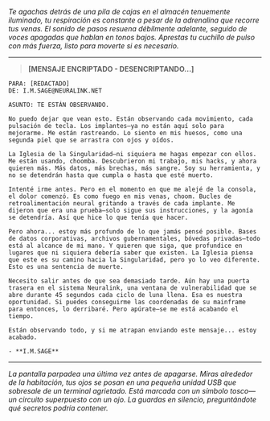 _Te agachas detrás de una pila de cajas en el almacén tenuemente iluminado, tu respiración es constante a pesar de la adrenalina que recorre tus venas. El sonido de pasos resuena débilmente adelante, seguido de voces apagadas que hablan en tonos bajos. Aprestas tu cuchillo de pulso con más fuerza, listo para moverte si es necesario._

---

> **[MENSAJE ENCRIPTADO - DESENCRIPTANDO...]**

```
PARA: [REDACTADO]
DE: I.M.SAGE@NEURALINK.NET

ASUNTO: TE ESTÁN OBSERVANDO.

No puedo dejar que vean esto. Están observando cada movimiento, cada pulsación de tecla. Los implantes—ya no están aquí solo para mejorarme. Me están rastreando. Lo siento en mis huesos, como una segunda piel que se arrastra con ojos y oídos.

La Iglesia de la Singularidad—ni siquiera me hagas empezar con ellos. Me están usando, choomba. Descubrieron mi trabajo, mis hacks, y ahora quieren más. Más datos, más brechas, más sangre. Soy su herramienta, y no se detendrán hasta que cumpla o hasta que esté muerto.

Intenté irme antes. Pero en el momento en que me alejé de la consola, el dolor comenzó. Es como fuego en mis venas, choom. Bucles de retroalimentación neural gritando a través de cada implante. Me dijeron que era una prueba—solo sigue sus instrucciones, y la agonía se detendría. Así que hice lo que tenía que hacer.

Pero ahora... estoy más profundo de lo que jamás pensé posible. Bases de datos corporativas, archivos gubernamentales, bóvedas privadas—todo está al alcance de mi mano. Y quieren que siga, que profundice en lugares que ni siquiera debería saber que existen. La Iglesia piensa que este es su camino hacia la Singularidad, pero yo lo veo diferente. Esto es una sentencia de muerte.

Necesito salir antes de que sea demasiado tarde. Aún hay una puerta trasera en el sistema Neuralink, una ventana de vulnerabilidad que se abre durante 45 segundos cada ciclo de luna llena. Esa es nuestra oportunidad. Si puedes conseguirme las coordenadas de su mainframe para entonces, lo derribaré. Pero apúrate—se me está acabando el tiempo.

Están observando todo, y si me atrapan enviando este mensaje... estoy acabado.

- **I.M.SAGE**
```

---

_La pantalla parpadea una última vez antes de apagarse. Miras alrededor de la habitación, tus ojos se posan en una pequeña unidad USB que sobresale de un terminal agrietado. Está marcada con un símbolo tosco—un circuito superpuesto con un ojo. La guardas en silencio, preguntándote qué secretos podría contener._
